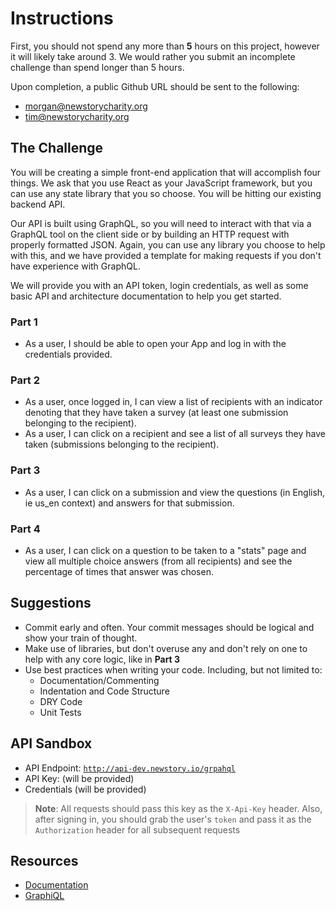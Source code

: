 # Instructions

First, you should not spend any more than **5** hours on this project, however it will likely take around 3. We would rather you submit an incomplete challenge than spend longer than 5 hours.

Upon completion, a public Github URL should be sent to the following:

- [morgan@newstorycharity.org](mailto:morgan@newstorycharity.org)
- [tim@newstorycharity.org](mailto:tim@newstorycharity.org)

## The Challenge

You will be creating a simple front-end application that will accomplish four things. We ask that you use React as your JavaScript framework, but you can use any state library that you so choose. You will be hitting our existing backend API.

Our API is built using GraphQL, so you will need to interact with that via a GraphQL tool on the client side or by building an HTTP request with properly formatted JSON. Again, you can use any library you choose to help with this, and we have provided a template for making requests if you don't have experience with GraphQL.

We will provide you with an API token, login credentials, as well as some basic API and architecture documentation to help you get started.

### **Part 1**

- As a user, I should be able to open your App and log in with the credentials provided.

### **Part 2**

- As a user, once logged in, I can view a list of recipients with an indicator denoting that they have taken a survey (at least one submission belonging to the recipient).
- As a user, I can click on a recipient and see a list of all surveys they have taken (submissions belonging to the recipient).

### **Part 3**

- As a user, I can click on a submission and view the questions (in English, ie us_en context) and answers for that submission.

### **Part 4**

- As a user, I can click on a question to be taken to a "stats" page and view all multiple choice answers (from all recipients) and see the percentage of times that answer was chosen.

## Suggestions

- Commit early and often. Your commit messages should be logical and show your train of thought.
- Make use of libraries, but don't overuse any and don't rely on one to help with any core logic, like in **Part 3**
- Use best practices when writing your code. Including, but not limited to:
    - Documentation/Commenting
    - Indentation and Code Structure
    - DRY Code
    - Unit Tests

## API Sandbox

- API Endpoint: [`http://api-dev.newstory.io/grpahql`](http://api-dev.newstory.io/grpahql)
- API Key: (will be provided)
- Credentials (will be provided)
  
> **Note**: All requests should pass this key as the `X-Api-Key` header. Also, after signing in, you should grab the user's `token` and pass it as the `Authorization` header for all subsequent requests    

## Resources

- [Documentation](./resources/Documentation.md)
- [GraphiQL](./resources/GraphiQL.md)
